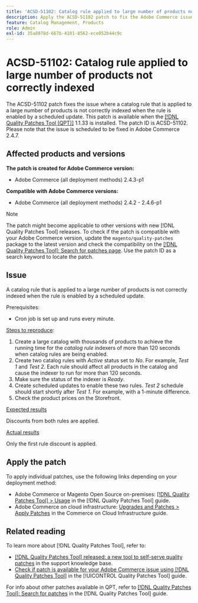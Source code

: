 ```yaml
---
title: 'ACSD-51102: Catalog rule applied to large number of products not correctly indexed'
description: Apply the ACSD-51102 patch to fix the Adobe Commerce issue where a catalog rule that is applied to a large number of products is not correctly indexed when the rule is enabled by a scheduled update.
feature: Catalog Management, Products
role: Admin
exl-id: 35a8078d-667b-4101-8562-ece052b44c9c
---
```

# ACSD-51102: Catalog rule applied to large number of products not correctly indexed

The ACSD-51102 patch fixes the issue where a catalog rule that is applied to a large number of products is not correctly indexed when the rule is enabled by a scheduled update. This patch is available when the [[!DNL Quality Patches Tool (QPT)]](https://experienceleague.adobe.com/en/docs/commerce-operations/tools/quality-patches-tool/quality-patches-tool-to-self-serve-quality-patches) 1.1.33 is installed. The patch ID is ACSD-51102. Please note that the issue is scheduled to be fixed in Adobe Commerce 2.4.7.

## Affected products and versions

**The patch is created for Adobe Commerce version:**

* Adobe Commerce (all deployment methods) 2.4.3-p1

**Compatible with Adobe Commerce versions:**

* Adobe Commerce (all deployment methods) 2.4.2 - 2.4.6-p1

>[!NOTE]
>
>The patch might become applicable to other versions with new [!DNL Quality Patches Tool] releases. To check if the patch is compatible with your Adobe Commerce version, update the `magento/quality-patches` package to the latest version and check the compatibility on the [[!DNL Quality Patches Tool]: Search for patches page](https://experienceleague.adobe.com/tools/commerce-quality-patches/index.html). Use the patch ID as a search keyword to locate the patch.

## Issue

A catalog rule that is applied to a large number of products is not correctly indexed when the rule is enabled by a scheduled update.

Prerequisites:

* Cron job is set up and runs every minute.

<u>Steps to reproduce</u>:

1. Create a large catalog with thousands of products to achieve the running time for the *catalog rule* indexers of more than 120 seconds when catalog rules are being enabled.
2. Create two catalog rules with *Active* status set to *No*.  For example, *Test 1* and *Test 2*. Each rule should affect all products in the catalog and cause the indexer to run for more than 120 seconds.
3. Make sure the status of the indexer is *Ready*.
4. Create scheduled updates to enable these two rules. *Test 2* schedule should start shortly after *Test 1*. For example, with a 1-minute difference.
5. Check the product prices on the Storefront.

<u>Expected results</u>

Discounts from both rules are applied.

<u>Actual results</u>

Only the first rule discount is applied.

## Apply the patch

To apply individual patches, use the following links depending on your deployment method:

* Adobe Commerce or Magento Open Source on-premises: [[!DNL Quality Patches Tool] > Usage](/help/tools/quality-patches-tool/usage.md) in the [!DNL Quality Patches Tool] guide.
* Adobe Commerce on cloud infrastructure: [Upgrades and Patches > Apply Patches](https://experienceleague.adobe.com/docs/commerce-cloud-service/user-guide/develop/upgrade/apply-patches.html) in the Commerce on Cloud Infrastructure guide.

## Related reading

To learn more about [!DNL Quality Patches Tool], refer to:

* [[!DNL Quality Patches Tool] released: a new tool to self-serve quality patches](https://experienceleague.adobe.com/en/docs/commerce-operations/tools/quality-patches-tool/quality-patches-tool-to-self-serve-quality-patches) in the support knowledge base.
* [Check if patch is available for your Adobe Commerce issue using [!DNL Quality Patches Tool]](/help/tools/quality-patches-tool/patches-available-in-qpt/check-patch-for-magento-issue-with-magento-quality-patches.md) in the [!UICONTROL Quality Patches Tool] guide.


For info about other patches available in QPT, refer to [[!DNL Quality Patches Tool]: Search for patches](<https://experienceleague.adobe.com/tools/commerce-quality-patches/index.html>) in the [!DNL Quality Patches Tool] guide.
